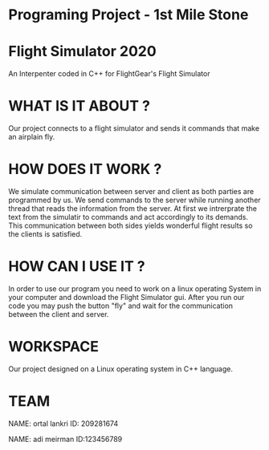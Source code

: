 # Programing Project - 1st Mile Stone
# Flight Simulator 2020

An Interpenter coded in C++ for FlightGear's Flight Simulator

# WHAT IS IT ABOUT ?

Our project connects to a flight simulator and sends it commands that make an airplain fly.

# HOW DOES IT WORK ?

We simulate communication between server and client as both parties are programmed by us.
We send commands to the server while running another thread that reads the information from the server.
At first we intrerprate the text from the simulatir to commands and act accordingly to its demands.
This communication between both sides yields wonderful flight results so the clients is satisfied.

# HOW CAN I USE IT ?

In order to use our program you need to work on a linux operating System in your computer and download the
Flight Simulator gui. After you run our code you may push the button "fly" and wait for the communication between
the client and server.

# WORKSPACE

Our project designed on a Linux operating system in C++ language.

# TEAM

NAME: ortal lankri
ID: 209281674

NAME: adi meirman
ID:123456789

